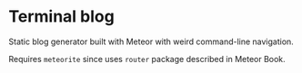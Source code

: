 Terminal blog
=============

Static blog generator built with Meteor with weird command-line navigation.

Requires `meteorite` since uses `router` package described in Meteor Book. 

